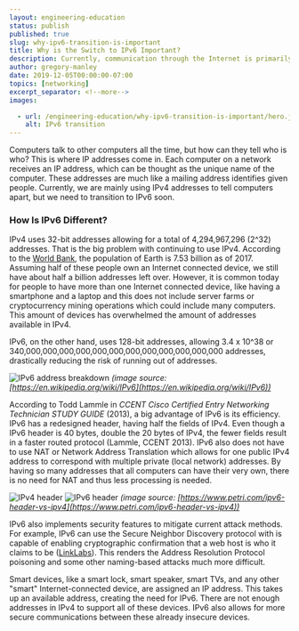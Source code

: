 ```yaml
---
layout: engineering-education
status: publish
published: true
slug: why-ipv6-transition-is-important
title: Why is the Switch to IPv6 Important?
description: Currently, communication through the Internet is primarily conducted using IPv4 addresses, but limited inventory of these addresses is demanding that we transition to IPv6 soon.
author: gregory-manley
date: 2019-12-05T00:00:00-07:00
topics: [networking]
excerpt_separator: <!--more-->
images:

  - url: /engineering-education/why-ipv6-transition-is-important/hero.jpg
    alt: IPv6 transition
---
```

Computers talk to other computers all the time, but how can they tell who is who? This is where IP addresses come in. Each computer on a network receives an IP address, which can be thought as the unique name of the computer. These addresses are much like a mailing address identifies given people. Currently, we are mainly using IPv4 addresses to tell computers apart, but we need to transition to IPv6 soon.
<!--more-->

### How Is IPv6 Different?
IPv4 uses 32-bit addresses allowing for a total of 4,294,967,296 (2^32) addresses. That is the big problem with continuing to use IPv4. According to the [World Bank](https://data.worldbank.org/indicator/SP.POP.TOTL), the population of Earth is 7.53 billion as of 2017. Assuming half of these people own an Internet connected device, we still have about half a billion addresses left over. However, it is common today for people to have more than one Internet connected device, like having a smartphone and a laptop and this does not include server farms or cryptocurrency mining operations which could include many computers. This amount of devices has overwhelmed the amount of addresses available in IPv4.

IPv6, on the other hand, uses 128-bit addresses, allowing 3.4 x 10^38 or  340,000,000,000,000,000,000,000,000,000,000,000,000 addresses, drastically reducing the risk of running out of addresses.

![IPv6 address breakdown](/engineering-education/why-ipv6-transition-is-important/Ipv6_address_leading_zeros.png)
*(image source: [https://en.wikipedia.org/wiki/IPv6](https://en.wikipedia.org/wiki/IPv6))*

According to Todd Lammle in *CCENT Cisco Certified Entry Networking Technician STUDY GUIDE* (2013), a big advantage of IPv6 is its efficiency. IPv6 has a redesigned header, having half the fields of IPv4. Even though a IPv6 header is 40 bytes, double the 20 bytes of IPv4, the fewer fields result in a faster routed protocol (Lammle, CCENT 2013). IPv6 also does not have to use NAT or Network Address Translation which allows for one public IPv4 address to correspond with multiple private (local network) addresses. By having so many addresses that all computers can have their very own, there is no need for NAT and thus less processing is needed.

![IPv4 header](/engineering-education/why-ipv6-transition-is-important/ipv4-header.png)
![IPv6 header](/engineering-education/why-ipv6-transition-is-important/ipv6-header.png)
*(image source: [https://www.petri.com/ipv6-header-vs-ipv4](https://www.petri.com/ipv6-header-vs-ipv4))*

IPv6 also implements security features to mitigate current attack methods. For example, IPv6 can use the Secure Neighbor Discovery protocol with is capable of enabling cryptographic confirmation that a web host is who it claims to be ([LinkLabs](https://www.link-labs.com/blog/why-ipv6-is-important-for-internet-of-things)). This renders the Address Resolution Protocol poisoning and some other naming-based attacks much more difficult.

Smart devices, like a smart lock, smart speaker, smart TVs, and any other "smart" Internet-connected device, are assigned an IP address. This takes up an available address, creating the need for IPv6. There are not enough addresses in IPv4 to support all of these devices. IPv6 also allows for more secure communications between these already insecure devices.

